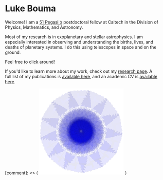 # Luke Bouma

Welcome!  I am a [51 Pegasi
b](https://www.hsfoundation.org/fellow/luke-bouma-ph-d-candidate/) postdoctoral
fellow at Caltech in the Division of Physics, Mathematics, and Astronomy. 

Most of my research is in exoplanetary and stellar astrophysics.  I am
especially interested in observing and understanding the births, lives, and
deaths of planetary systems.  I do this using telescopes in space and on the
ground.

Feel free to click around!

If you'd like to learn more about my work, check out my [research
page](http://lgbouma.com/research/).  A full list of my publications is
[available
here](https://ui.adsabs.harvard.edu/public-libraries/uXPWdyI2RH2T-Sv0rcwUwA),
and an academic CV is [available here](/pdfs/LukeBouma_CV_20220105.pdf).

[comment]: <> ( ![nifty](/images/nifty.png) )
